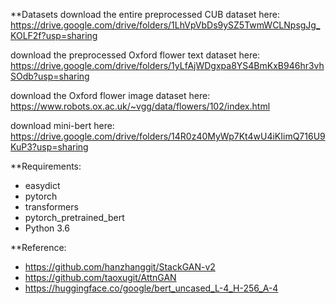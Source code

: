 **Datasets
download the entire preprocessed CUB dataset here: https://drive.google.com/drive/folders/1LhVpVbDs9ySZ5TwmWCLNpsgJg_KOLF2f?usp=sharing

download the preprocessed Oxford flower text dataset here: https://drive.google.com/drive/folders/1yLfAjWDgxpa8YS4BmKxB946hr3vhSOdb?usp=sharing

download the Oxford flower image dataset here: https://www.robots.ox.ac.uk/~vgg/data/flowers/102/index.html

download mini-bert here: https://drive.google.com/drive/folders/14R0z40MyWp7Kt4wU4iKIimQ716U9KuP3?usp=sharing

**Requirements:
* easydict
* pytorch
* transformers
* pytorch_pretrained_bert
* Python 3.6

**Reference: 
* https://github.com/hanzhanggit/StackGAN-v2
* https://github.com/taoxugit/AttnGAN
* https://huggingface.co/google/bert_uncased_L-4_H-256_A-4
